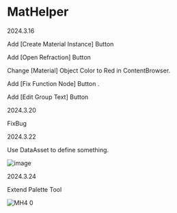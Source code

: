 # MatHelper

2024.3.16

Add [Create Material Instance] Button

Add [Open Refraction] Button

Change [Material] Object Color to Red in ContentBrowser.

Add [Fix Function Node] Button .

Add [Edit Group Text] Button

2024.3.20

FixBug

2024.3.22

Use DataAsset to define something.

![image](https://github.com/AKaKLya/MatHelper/assets/67385510/2ffd15de-3c32-415c-85be-1bab28354c23)


2024.3.24

Extend Palette Tool

![MH4 0](https://github.com/AKaKLya/MatHelper/assets/67385510/f4098347-383d-4a80-919a-dd5b1996ca0b)
